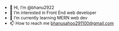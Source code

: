 - 👋 Hi, I’m @bhanu2922
- 👀 I’m interested in Front End web developer
- 🌱 I’m currently learning MERN web dev
- 📫 How to reach me bhanusahoo291100@gmail.com
  

<!---
bhanu2922/bhanu2922 is a ✨ special ✨ repository because its `README.md` (this file) appears on your GitHub profile.
You can click the Preview link to take a look at your changes.
--->

